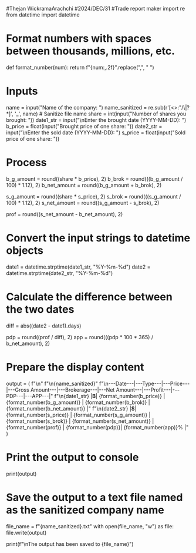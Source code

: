 #Thejan WickramaArachchi
#2024/DEC/31
#Trade report maker
import re
from datetime import datetime

# Format numbers with spaces between thousands, millions, etc.
def format_number(num):
    return f"{num:,.2f}".replace(",", " ")

# Inputs
name = input("Name of the company: ")
name_sanitized = re.sub(r'[<>:\"/\\|?*]', '_', name)  # Sanitize file name
share = int(input("Number of shares you brought: "))
date1_str = input("\nEnter the brought date (YYYY-MM-DD): ")
b_price = float(input("Brought price of one share: "))
date2_str = input("\nEnter the sold date (YYYY-MM-DD): ")
s_price = float(input("Sold price of one share: "))

# Process
b_g_amount = round((share * b_price), 2)
b_brok = round(((b_g_amount / 100) * 1.12), 2)
b_net_amount = round((b_g_amount + b_brok), 2)

s_g_amount = round((share * s_price), 2)
s_brok = round(((s_g_amount / 100) * 1.12), 2)
s_net_amount = round((s_g_amount - s_brok), 2)

prof = round((s_net_amount - b_net_amount), 2)

# Convert the input strings to datetime objects
date1 = datetime.strptime(date1_str, "%Y-%m-%d")
date2 = datetime.strptime(date2_str, "%Y-%m-%d")
# Calculate the difference between the two dates
diff = abs((date2 - date1).days)

pdp = round((prof / diff), 2)
app = round(((pdp * 100 * 365) / b_net_amount), 2)

# Prepare the display content
output = (
    f"\n"
    f"\n{name_sanitized}"
    f"\n---Date---|---Type---|---Price---|---Gross Amount---|---Brokerage---|---Net Amount---|---Profit---|---PDP---|---APP---|"
    f"\n{date1_str} |____B____|      {format_number(b_price)} |        {format_number(b_g_amount)} |        {format_number(b_brok)} |      {format_number(b_net_amount)} |"
    f"\n{date2_str} |____S____|      {format_number(s_price)} |        {format_number(s_g_amount)} |        {format_number(s_brok)} |      {format_number(s_net_amount)} |   {format_number(prof)} |    {format_number(pdp)}|  {format_number(app)}% |"
)

# Print the output to console
print(output)

# Save the output to a text file named as the sanitized company name
file_name = f"{name_sanitized}.txt"
with open(file_name, "w") as file:
    file.write(output)

print(f"\nThe output has been saved to {file_name}")
